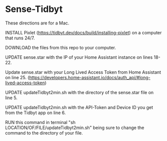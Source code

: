 # Sense-Tidbyt

These directions are for a Mac.

INSTALL Pixlet (https://tidbyt.dev/docs/build/installing-pixlet) on a computer that runs 24/7.

DOWNLOAD the files from this repo to your computer.

UPDATE sense.star with the IP of your Home Assistant instance on lines 18-22.

Update sense.star with your Long Lived Access Token from Home Assistant on line 25. (https://developers.home-assistant.io/docs/auth_api/#long-lived-access-token)

UPDATE updateTidbyt2min.sh with the directory of the sense.star file on line 5.

UPDATE updateTidbyt2min.sh with the API-Token and Device ID you get from the Tidbyt app on line 6.

RUN this command in terminal "sh LOCATION/OF/FILE/updateTidbyt2min.sh" being sure to change the command to the directory of your file.
